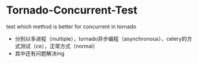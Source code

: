 # Tornado-Concurrent-Test
test which method is better for concurrent in tornado
+ 分别以多进程（multiple），tornado异步编程（asynchronous），celery的方式测试（ce），正常方式（normal）
+ 其中还有问题解决ing
